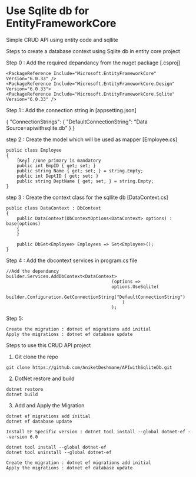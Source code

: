 # Use Sqlite db for EntityFrameworkCore

Simple CRUD API using entity code and sqllite

Steps to create a database context using Sqlite db in entity core project 

Step 0 : Add the required depandancy from the nuget package [.csproj]

    <PackageReference Include="Microsoft.EntityFrameworkCore" Version="6.0.33" />
    <PackageReference Include="Microsoft.EntityFrameworkCore.Design" Version="6.0.33">
    <PackageReference Include="Microsoft.EntityFrameworkCore.Sqlite" Version="6.0.33" />

Step 1 : Add the connection string in [appsetting.json]

{
  "ConnectionStrings": {
    "DefaultConnectionString": "Data Source=apiwithsqlite.db"
  }
}


step 2 : Create the model which will be used as mapper [Employee.cs]

    public class Employee
    {
        [Key] //one primary is mandatory
        public int EmpID { get; set; }
        public string Name { get; set; } = string.Empty;
        public int DeptID { get; set; }
        public string DeptName { get; set; } = string.Empty;    
    }

step 3 : Create the context class for the sqllite db [DataContext.cs]

    public class DataContext : DbContext
    {
        public DataContext(DbContextOptions<DataContext> options) : base(options)
        {
        }

        public DbSet<Employee> Employees => Set<Employee>(); 
    }


Step 4 : Add the dbcontext services in program.cs file
```
//Add the dependancy
builder.Services.AddDbContext<DataContext>
                                        (options => 
                                        options.UseSqlite(
                                            builder.Configuration.GetConnectionString("DefaultConnectionString")
                                            )
                                        );
```

Step 5: 
```
Create the migration : dotnet ef migrations add initial
Apply the migrations : dotnet ef database update

```
Steps to use this CRUD API project
1) Git clone the repo
```
git clone https://github.com/AniketDeshmane/APIwithSqliteDb.git
```
2) DotNet restore and build
```
dotnet restore
dotnet build
```
3) Add and Apply the Migration  
```
dotnet ef migrations add initial
dotnet ef database update
```



```
Install EF Specific version : dotnet tool install --global dotnet-ef --version 6.0
```
```
dotnet tool install --global dotnet-ef
dotnet tool uninstall --global dotnet-ef
```
```
Create the migration : dotnet ef migrations add initial
Apply the migrations : dotnet ef database update
```
